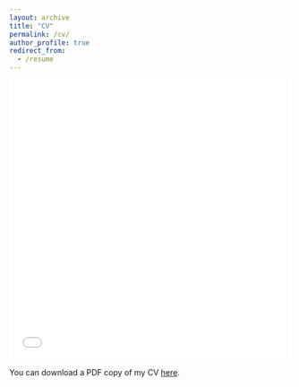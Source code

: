 ```yaml
---
layout: archive
title: "CV"
permalink: /cv/
author_profile: true
redirect_from:
  - /resume
---
```


<iframe src="/resume/industry_short.pdf" width="100%" height="500" frameborder="no" border="0" marginwidth="0" marginheight="0"></iframe>

You can download a PDF copy of my CV [here](/resume/industry_short.pdf).
